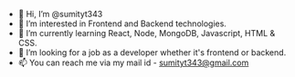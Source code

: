 - 👋 Hi, I’m @sumityt343
- 👀 I’m interested in Frontend and Backend technologies.
- 🌱 I’m currently learning React, Node, MongoDB, Javascript, HTML & CSS.
- 💞️ I’m looking for a job as a developer whether it's frontend or backend.
- 📫 You can reach me via my mail id - sumityt343@gmail.com

<!---
That's all about me folks!! ✨✨
--->
